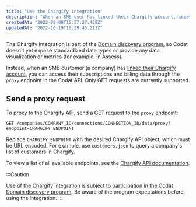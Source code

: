 ```yaml
---
title: "Use the Chargify integration"
description: "When an SMB user has linked their Chargify account, access their subscriptions and billing data by making proxy requests to the Chargify API"
createdAt: "2022-08-08T15:57:27.458Z"
updatedAt: "2022-10-19T16:29:45.213Z"
---
```


The Chargify integration is part of the [Domain discovery program](/domain-discovery-program), so Codat doesn't yet expose standardized data types or provide any data visualization or metrics (for example, in Assess).

Instead, when an SMB customer (a company) has [linked their Chargify account](/commerce-chargify-setup), you can access their subscriptions and billing data through the `proxy` endpoint in the Codat API. Only GET requests are currently supported.

## Send a proxy request

To proxy to the Chargify API, send a GET request to the `proxy` endpoint:

```
GET /companies/COMPANY_ID/connections/CONNECTION_ID/data/proxy?endpoint=CHARGIFY_ENDPOINT
```

Replace `CHARGIFY_ENDPOINT` with the desired Chargify API object, which must be URL encoded. For example, use `customers.json` to query a company's list of customers in Chargify.

To view a list of all available endpoints, see the <a className="external" href="https://developers.chargify.com/docs/api-docs/YXBpOjE0MTA4MjYx-chargify-api" target="_blank">Chargify API documentation</a>.

:::Caution

Use of the Chargify integration is subject to participation in the Codat [Domain discovery program](/domain-discovery-program). Be aware of the program expectations before using the integration.
:::
